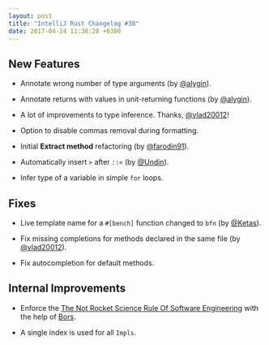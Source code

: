 ```yaml
---
layout: post
title: "IntelliJ Rust Changelog #38"
date: 2017-04-24 11:38:28 +0300
---
```



## New Features

* Annotate wrong number of type arguments (by [@alygin]).

* Annotate returns with values in unit-returning functions (by [@alygin]).

* A lot of improvements to type inference. Thanks, [@vlad20012]!

* Option to disable commas removal during formatting.

* Initial **Extract method** refactoring (by [@farodin91]).

* Automatically insert `>` after `::<` (by [@Undin]).

* Infer type of a variable in simple `for` loops.


## Fixes

* Live template name for a `#[bench]` function changed to `bfn` (by [@Ketas]).

* Fix missing completions for methods declared in the same file (by
  [@vlad20012]).

* Fix autocompletion for default methods.


## Internal Improvements
* Enforce
  the
  [The Not Rocket Science Rule Of Software Engineering](http://graydon2.dreamwidth.org/1597.html) with
  the help of [Bors](https://bors-ng.github.io/).

* A single index is used for all `Impls`.

[@Ketas]: https://github.com/Ketas
[@Undin]: https://github.com/Undin
[@alygin]: https://github.com/alygin
[@farodin91]: https://github.com/farodin91
[@vlad20012]: https://github.com/vlad20012
